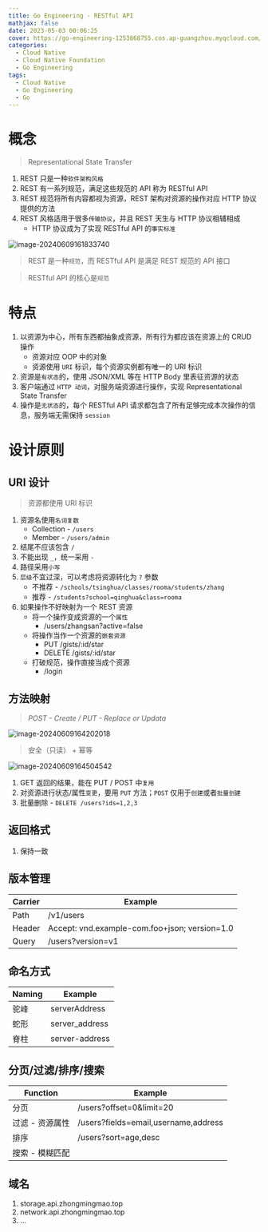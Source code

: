 ```yaml
---
title: Go Engineering - RESTful API
mathjax: false
date: 2023-05-03 00:06:25
cover: https://go-engineering-1253868755.cos.ap-guangzhou.myqcloud.com/go-engineering-restful-api.jpeg
categories:
  - Cloud Native
  - Cloud Native Foundation
  - Go Engineering
tags:
  - Cloud Native
  - Go Engineering
  - Go
---
```


# 概念

> Representational State Transfer

1. REST 只是一种`软件架构风格`
2. REST 有一系列规范，满足这些规范的 API 称为 RESTful API
3. REST 规范将所有内容都视为资源，REST 架构对资源的操作对应 HTTP 协议提供的方法
4. REST 风格适用于很多`传输协议`，并且 REST 天生与 HTTP 协议相辅相成
   - HTTP 协议成为了实现 RESTful API 的`事实标准`

<!-- more -->

![image-20240609161833740](https://go-engineering-1253868755.cos.ap-guangzhou.myqcloud.com/image-20240609161833740.png)

> REST 是一种`规范`，而 RESTful API 是满足 REST 规范的 API 接口

> RESTful API 的核心是`规范`

# 特点

1. 以资源为中心，所有东西都抽象成资源，所有行为都应该在资源上的 CRUD 操作
   - 资源对应 OOP 中的对象
   - 资源使用 `URI` 标识，每个资源实例都有唯一的 URI 标识
2. 资源是`有状态`的，使用 JSON/XML 等在 HTTP  Body 里表征资源的状态
3. 客户端通过 `HTTP 动词`，对服务端资源进行操作，实现 Representational State Transfer
4. 操作是`无状态`的，每个 RESTful API 请求都包含了所有足够完成本次操作的信息，服务端无需保持 `session`

# 设计原则

## URI 设计

> 资源都使用 URI 标识

1. 资源名使用`名词复数`
   - Collection - `/users`
   - Member - `/users/admin`
2. 结尾不应该包含 `/`
3. 不能出现 `_`，统一采用 `-`
4. 路径采用`小写`
5. `层级`不宜过深，可以考虑将资源转化为 `?` 参数
   - 不推荐 - `/schools/tsinghua/classes/rooma/students/zhang`
   - 推荐 - `/students?school=qinghua&class=rooma`
6. 如果操作不好映射为一个 REST 资源
   - 将一个操作变成资源的一个`属性`
     - /users/zhangsan?active=false
   - 将操作当作一个资源的`嵌套资源`
     - PUT /gists/:id/star
     - DELETE /gists/:id/star
   - 打破规范，操作直接当成个资源
     - /login

## 方法映射

> _POST - Create / PUT - Replace or Updata_

![image-20240609164202018](https://go-engineering-1253868755.cos.ap-guangzhou.myqcloud.com/image-20240609164202018.png)

> 安全（只读） + 幂等

![image-20240609164504542](https://go-engineering-1253868755.cos.ap-guangzhou.myqcloud.com/image-20240609164504542.png)

1. GET 返回的结果，能在 PUT / POST 中`复用`
2. 对资源进行状态/属性`变更`，要用 `PUT` 方法；`POST` 仅用于`创建`或者`批量创建`
3. 批量删除 - `DELETE /users?ids=1,2,3`

## 返回格式

1. 保持一致

## 版本管理

| Carrier | Example                                       |
| ------- | --------------------------------------------- |
| Path    | /v1/users                                     |
| Header  | Accept: vnd.example-com.foo+json; version=1.0 |
| Query   | /users?version=v1                             |

## 命名方式

| Naming | Example        |
| ------ | -------------- |
| 驼峰   | serverAddress  |
| 蛇形   | server_address |
| 脊柱   | server-address |

## 分页/过滤/排序/搜索

| Function        | Example                              |
| --------------- | ------------------------------------ |
| 分页            | /users?offset=0&limit=20             |
| 过滤 - 资源属性 | /users?fields=email,username,address |
| 排序            | /users?sort=age,desc                 |
| 搜索 - 模糊匹配 |                                      |

## 域名

1. storage.api.zhongmingmao.top
2. network.api.zhongmingmao.top
3. ...

